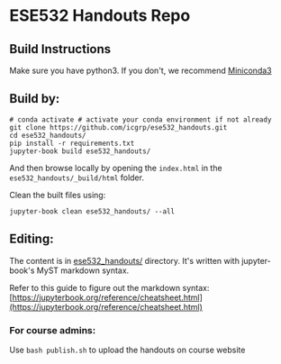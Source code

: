 # ESE532 Handouts Repo

## Build Instructions
Make sure you have python3. If you don't, we recommend [Miniconda3](https://docs.conda.io/en/latest/miniconda.html)

## Build by:
```
# conda activate # activate your conda environment if not already
git clone https://github.com/icgrp/ese532_handouts.git
cd ese532_handouts/
pip install -r requirements.txt
jupyter-book build ese532_handouts/
```
And then browse locally by opening the `index.html` in the `ese532_handouts/_build/html`
folder.

Clean the built files using:
```
jupyter-book clean ese532_handouts/ --all
```

## Editing:
The content is in [ese532_handouts/](./ese532_handouts/) directory. It's written with
jupyter-book's MyST markdown syntax.

Refer to this guide to figure out the markdown
syntax: [https://jupyterbook.org/reference/cheatsheet.html](https://jupyterbook.org/reference/cheatsheet.html)

### For course admins:
Use `bash publish.sh` to upload the handouts on course website